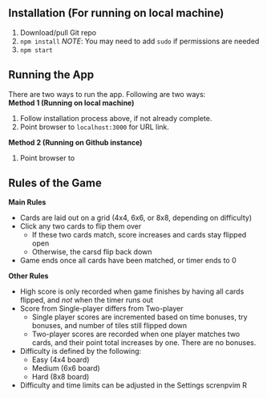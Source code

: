 ## Installation (For running on local machine)
1) Download/pull Git repo
2) `npm install` *NOTE*: You may need to add `sudo` if permissions are needed
3) `npm start`

## Running the App
There are two ways to run the app. Following are two ways:<br>
**Method 1 (Running on local machine)**
1) Follow installation process above, if not already complete.
2) Point browser to `localhost:3000` for URL link.

**Method 2 (Running on Github instance)**
1) Point browser to 

## Rules of the Game
**Main Rules**
- Cards are laid out on a grid (4x4, 6x6, or 8x8, depending on difficulty)
- Click any two cards to flip them over
  - If these two cards match, score increases and cards stay flipped open
  - Otherwise, the carsd flip back down
- Game ends once all cards have been matched, or timer ends to 0

**Other Rules**
- High score is only recorded when game finishes by having all cards flipped, and *not* when the timer runs out
- Score from Single-player differs from Two-player
  - Single player scores are incremented based on time bonuses, try bonuses, and number of tiles still flipped down
  - Two-player scores are recorded when one player matches two cards, and their point total increases by one. There are no bonuses.
- Difficulty is defined by the following:
  - Easy (4x4 board)
  - Medium (6x6 board)
  - Hard (8x8 board)
- Difficulty and time limits can be adjusted in the Settings screnpvim R
